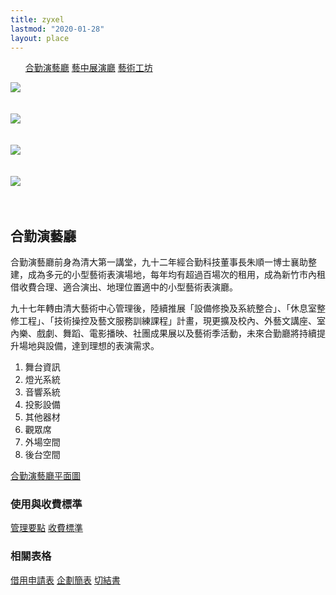 ```yaml
---
title: zyxel
lastmod: "2020-01-28"
layout: place
---
```


<div class="page-place container-fluid">
    <ul class="tab">
    <a href="/about/place/zyxel/" class="active">合勤演藝廳</a>
    <a href="/about/place/exhibition-hall/">藝中展演廳</a>
    <a href="/about/place/art-workshop/">藝術工坊</a>
</ul>

<div class="row">
<div class="col-lg-6" style="padding-right: 60px">

<img class="w-100" src="https://i.imgur.com/3CNZrnDh.png"/>
<br>
<br>
<br>
<img class="w-100" src="https://i.imgur.com/Cy4lMXuh.jpg"/>
<br>
<br>
<br>
<img class="w-100" src="https://i.imgur.com/BUY35J7h.png"/>
<br>
<br>
<br>
<img class="w-100" src="https://i.imgur.com/ZV4zpm2h.png"/>
<br>
<br>
<br>

</div>
<div class="col-lg-6">

## 合勤演藝廳

合勤演藝廳前身為清大第一講堂，九十二年經合勤科技董事長朱順一博士襄助整建，成為多元的小型藝術表演場地，每年均有超過百場次的租用，成為新竹市內租借收費合理、適合演出、地理位置適中的小型藝術表演廳。

九十七年轉由清大藝術中心管理後，陸續推展「設備修換及系統整合」、「休息室整修工程」、「技術操控及藝文服務訓練課程」計畫，現更擴及校內、外藝文講座、室內樂、戲劇、舞蹈、電影播映、社團成果展以及藝術季活動，未來合勤廳將持續提升場地與設備，達到理想的表演需求。

1. 舞台資訊
2. 燈光系統　 
3. 音響系統　
4. 投影設備
5. 其他器材　
6. 觀眾席
7. 外場空間
8. 後台空間

<a class="btn" href="https://i.imgur.com/49tQndIh.jpg">合勤演藝廳平面圖</a>

### 使用與收費標準

<a class="btn" href="https://drive.google.com/open?id=1ugU5Lp7wP-dPt38yQ_yweQG5fOMHgMqc">管理要點</a>
<a class="btn" href="https://drive.google.com/open?id=1B2N_UyBq_WRIgFq0ndJtkWUePdhoGxtf">收費標準</a>

### 相關表格

<a class="btn" href="https://drive.google.com/file/d/1lXw9Snp9b4ar-SuA7h_MgU2-NMeji9sh/view?usp=sharing">借用申請表</a>
<a class="btn" href="https://drive.google.com/open?id=1lXw9Snp9b4ar-SuA7h_MgU2-NMeji9sh">企劃簡表</a>
<a class="btn" href="https://drive.google.com/open?id=1D2YDIq0PdLG2AeJaapcSVqRseqB46HJU">切結書</a>




</div>

</div>